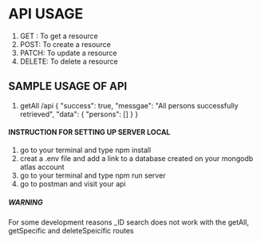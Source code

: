 # API USAGE
1. GET : To get a resource
2. POST: To create a resource
3. PATCH: To update a resource 
4. DELETE: To delete a resource

## SAMPLE USAGE OF API
1. getAll 
/api
{
	"success": true,
	"messgae": "All persons successfully retrieved",
	"data": {
		"persons": []
	}
}


#### INSTRUCTION FOR SETTING UP SERVER LOCAL

1. go to your terminal and type npm install
2. creat a .env file and add a link to a database created on your mongodb atlas account
3. go to your terminal and type npm run server
4. go to postman and visit your api

##### WARNING

For some development reasons \_ID search does not work with the getAll, getSpecific and deleteSpeicific routes

